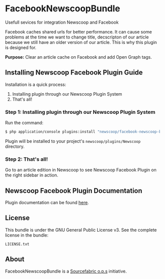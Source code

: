 FacebookNewscoopBundle
======================

Usefull sevices for integration Newscoop and Facebook

Facebook caches shared urls for better performance. It can cause some problems at the time we want to change title, decscripton of our article because we still have an older version of our article. This is why this plugin is designed for.

**Purpose:** Clear an article cache on Facebook and add Open Graph tags.

Installing Newscoop Facebook Plugin Guide
-------------
Installation is a quick process:


1. Installing plugin through our Newscoop Plugin System
2. That's all!

### Step 1: Installing plugin through our Newscoop Plugin System
Run the command:
``` bash
$ php application/console plugins:install "newscoop/facebook-newscoop-bundle" --env=prod
```
Plugin will be installed to your project's `newscoop/plugins/Newscoop` directory.


### Step 2: That's all!
Go to an article edition in Newscoop to see Newscoop Facebook Plugin on the right sidebar in action.

Newscoop Facebook Plugin Documentation
-------------
Plugin documentation can be found [here](http://nps-docs.grupasiedzieje.pl/Plugins/Newscoop_Facebook_Plugin).

License
-------

This bundle is under the GNU General Public License v3. See the complete license in the bundle:

    LICENSE.txt

About
-------
FacebookNewscoopBundle is a [Sourcefabric o.p.s](https://github.com/sourcefabric) initiative.
